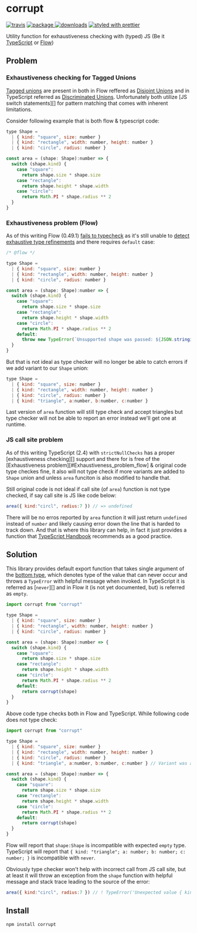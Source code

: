 # corrupt
[![travis][travis.icon]][travis.url]
[![package][version.icon] ![downloads][downloads.icon]][package.url]
[![styled with prettier][prettier.icon]][prettier.url]



Utility function for exhaustiveness checking with (typed) JS (Be it [TypeScript][] or [Flow][])

## Problem

### Exhaustiveness checking for Tagged Unions

[Tagged unions][] are present in both in Flow reffered as [Disjoint Unions][] and in TypeScript referred as [Discriminated Unions][]. Unfortunately both utilize [JS switch statements][] for pattern matching that comes with inherent limitations.

Consider following example that is both flow & typescript code:

```js
type Shape =
  | { kind: "square", size: number }
  | { kind: "rectangle", width: number, height: number }
  | { kind: "circle", radius: number }

const area = (shape: Shape):number => {
  switch (shape.kind) {
    case "square":
      return shape.size * shape.size
    case "rectangle":
      return shape.height * shape.width
    case "circle":
      return Math.PI * shape.radius ** 2
  }
}
```

### Exhaustiveness problem (Flow)

As of this writing Flow (0.49.1) [fails to typecheck][flow example] as it's still unable to [detect exhaustive type refinements][flow exhaustiveness bug] and there requires `default` case:

```js
/* @flow */

type Shape =
  | { kind: "square", size: number }
  | { kind: "rectangle", width: number, height: number }
  | { kind: "circle", radius: number }

const area = (shape: Shape):number => {
  switch (shape.kind) {
    case "square":
      return shape.size * shape.size
    case "rectangle":
      return shape.height * shape.width
    case "circle":
      return Math.PI * shape.radius ** 2
    default:
      throw new TypeError(`Unsupported shape was passed: ${JSON.stringify(shape)}`)
  }
}
```

But that is not ideal as type checker will no longer be able to catch errors if we add variant to our `Shape` union:

```js
type Shape =
  | { kind: "square", size: number }
  | { kind: "rectangle", width: number, height: number }
  | { kind: "circle", radius: number }
  | { kind: "triangle", a:number, b:number, c:number }
```

Last version of `area` function will still type check and accept triangles but type checker will not be able to report an error instead we'll get one at runtime.

### JS call site problem

As of this writing TypeScript (2.4) with `strictNullChecks` has a proper [exhaustiveness checking][] support and there for is free of the [Exhaustiveness problem][#Exhaustiveness_problem_flow] & original code type checkes fine, it also will not type check if more variants are added to `Shape` union and unless `area` funciton is also modified to handle that.

Still original code is not ideal if call site (of `area`) function is not type checked, if say call site is JS like code below:

```js
area({ kind:"circl", radius:7 }) // => undefined
```

There will be no erros reported by `area` function it will just return `undefined` instead of `number` and likely causing error down the line that is harded to track down. And that is where this library can help, in fact it just provides a function that [TypeScript Handbook][ts exhaustiveness] recommends as a good practice.

## Solution

This library provides default export function that takes single argument of the [bottom type][], which denotes type of the value that can never occur and throws a `TypeError` with helpful message when invoked. In TypeScript it is referred as [`never`][] and in Flow it (is not yet documented, but) is referred as `empty`.

```js
import corrupt from "corrupt"

type Shape =
  | { kind: "square", size: number }
  | { kind: "rectangle", width: number, height: number }
  | { kind: "circle", radius: number }

const area = (shape: Shape):number => {
  switch (shape.kind) {
    case "square":
      return shape.size * shape.size
    case "rectangle":
      return shape.height * shape.width
    case "circle":
      return Math.PI * shape.radius ** 2
    default:
      return corrupt(shape)
  }
}
```

Above code type checks both in Flow and TypeScript. While following code does not type check:

```js
import corrupt from "corrupt"

type Shape =
  | { kind: "square", size: number }
  | { kind: "rectangle", width: number, height: number }
  | { kind: "circle", radius: number }
  | { kind: "triangle", a:number, b:number, c:number } // Variant was added

const area = (shape: Shape):number => {
  switch (shape.kind) {
    case "square":
      return shape.size * shape.size
    case "rectangle":
      return shape.height * shape.width
    case "circle":
      return Math.PI * shape.radius ** 2
    default:
      return corrupt(shape)
  }
}
```

Flow will report that `shape:Shape` is incompatible with expected `empty` type. TypeScript will report that `{ kind: "triangle"; a: number; b: number; c: number; }` is incompatible with `never`.

Obviously type checker won't help with incorrect call from JS call site, but at least it will throw an exception from the `shape` function with helpful message and stack trace leading to the source of the error:

```js
area({ kind:"circl", radius:7 }) // ! TypeError('Unexpected value { kind:"circl", radius:7 }, most likely due to non exhaustive type matching or because call site is not type checked and passed value of incorrect type')
```





## Install

    npm install corrupt

[TypeScript]:http://typescriptlang.org/
[Flow]:https://flow.org/
[Discriminated Unions]:https://www.typescriptlang.org/docs/handbook/advanced-types.html#discriminated-unions
[Disjoint Unions]:https://flow.org/en/docs/types/unions/#toc-disjoint-unions
[Tagged unions]:https://en.wikipedia.org/wiki/Tagged_union
[switch]:https://developer.mozilla.org/en-US/docs/Web/JavaScript/Reference/Statements/switch
[flow example]:https://flow.org/try/#0PQKgBAAgZgNg9gdzCYAoVAXAngBwKZgDKAFgIb5gC8qYYAPmAN5gDWAlgHYAmAXGAEQBnAI4BXUgCc8-ADRhBbAF54+HUQFsARnglgAvjXpNWnXgKkBjDKQ4BzGNLkI2XDMVUbtEucTxtbxBgeWjr6hgzM7Nx8-BZsEhYOsmASpFxsooLBXmGoFnAcghhgknikVGAAFIJk+Hwk5HgAlDxqIbqUAHxMhoLOGBbEVTWNAHRRXE09tLQWpIIEQmKl-DyGMyl4GKISHPK1eKMKysj7Y8d462BzC+Z4Vjb20msbtFLbu2f4o77+gacjb7OVzEK43RZxBJJF6vd47PYAWVIblGAAUAJIAg6jVLpTLIcAAJkMBj0QA
[flow exhaustiveness bug]:https://github.com/facebook/flow/issues/1835
[ts exhaustiveness]:https://www.typescriptlang.org/docs/handbook/advanced-types.html#exhaustiveness-checking
[bottom type]:https://en.wikipedia.org/wiki/Bottom_type

[travis.icon]: https://travis-ci.org/Gozala/corrupt.svg?branch=master
[travis.url]: https://travis-ci.org/Gozala/corrupt

[version.icon]: https://img.shields.io/npm/v/corrupt.svg
[downloads.icon]: https://img.shields.io/npm/dm/corrupt.svg
[package.url]: https://npmjs.org/package/corrupt


[downloads.image]: https://img.shields.io/npm/dm/corrupt.svg
[downloads.url]: https://npmjs.org/package/corrupt

[prettier.icon]:https://img.shields.io/badge/styled_with-prettier-ff69b4.svg
[prettier.url]:https://github.com/prettier/prettier